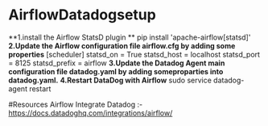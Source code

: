 # AirflowDatadogsetup
**1.install the Airflow StatsD plugin **
    pip install 'apache-airflow[statsd]'
**2.Update the Airflow configuration file airflow.cfg by adding some properties**
[scheduler]
statsd_on = True
statsd_host = localhost
statsd_port = 8125
statsd_prefix = airflow
**3.Update the Datadog Agent main configuration file datadog.yaml by adding someproparties into datadog.yaml.**
**4.Restart DataDog with Airflow**
    sudo service datadog-agent restart
    
#Resources
Airflow Integrate Datadog :- https://docs.datadoghq.com/integrations/airflow/


